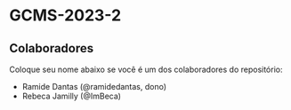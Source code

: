 # GCMS-2023-2

## Colaboradores
Coloque seu nome abaixo se você é um dos colaboradores do repositório:
* Ramide Dantas (@ramidedantas, dono)
* Rebeca Jamilly (@ImBeca)

